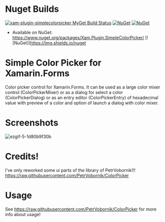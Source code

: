 # Nuget Builds
[![xam-plugin-simplecolorpicker MyGet Build Status](https://www.myget.org/BuildSource/Badge/xam-plugin-simplecolorpicker?identifier=cf656f9c-eac3-47b5-a0a7-ddf71a1a5486)](https://www.myget.org/) [![NuGet](https://img.shields.io/nuget/v/Nuget.Core.svg)](https://www.nuget.org/packages/Xam.Plugin.SimpleColorPicker/) [![NuGet](https://img.shields.io/nuget/dt/Microsoft.AspNetCore.Mvc.svg)](https://www.nuget.org/packages/Xam.Plugin.SimpleColorPicker/)
* Available on NuGet: https://www.nuget.org/packages/Xam.Plugin.SimpleColorPicker/ [![NuGet](https://img.shields.io/nuget


# Simple Color Picker for Xamarin.Forms 
Color picker control for Xamarin.Forms. It can be used as a large color mixer control (ColorPickerMixer) or as a dialog for select a color (ColorPickerDialog) or as an entry editor (ColorPickerEntry) of hexadecimal value with preview of a color and option of launch a dialog with color mixer.


# Screenshots
![ezgif-5-1d80b9f30b](https://user-images.githubusercontent.com/14561640/45029185-2635e400-b048-11e8-8ebd-d8aa192ea1d9.gif)


# Credits! 
I've only reworked some ui parts of the library of PetrVobornik!!!
https://raw.githubusercontent.com/PetrVobornik/ColorPicker


# Usage
See https://raw.githubusercontent.com/PetrVobornik/ColorPicker for more info about usage!
